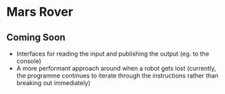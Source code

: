 # Mars Rover

## Coming Soon

- Interfaces for reading the input and publishing the output (eg. to the console)
- A more performant approach around when a robot gets lost (currently, the programme continues to iterate through the instructions rather than breaking out immediately)